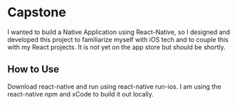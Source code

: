 # Capstone
 I wanted to build a Native Application using React-Native, so I designed and developed this project to familiarize myself with iOS tech and to couple this with my React projects. It is not yet on the app store but should be shortly.
 
 ## How to Use
  Download react-native and run using react-native run-ios. I am using the react-native npm and xCode to build it out locally.
